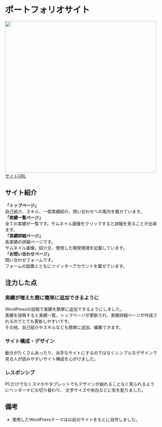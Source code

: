 # ポートフォリオサイト
<img src="https://user-images.githubusercontent.com/66525257/98961461-ed0f2d80-2548-11eb-8e67-c1b5c8c83244.png" width="500px">  
<a href="https://ichigo-portfolio.com/">サイトURL</a>

## サイト紹介
**「トップページ」**  
自己紹介、スキル、一部実績紹介、問い合わせへの案内を載せています。  
**「実績一覧ページ」**  
全ての実績が一覧です。サムネイル画像をクリックすると詳細を見ることが出来ます。  
**「実績詳細ページ」**  
各実績の詳細ページです。  
サムネイル画像、紹介文、使用した開発環境を記載しています。  
**「お問い合わせページ」**  
問い合わせフォームです。  
フォームの設置とともにツイッターアカウントを載せています。  
## 注力した点
### 実績が増えた際に簡単に追加できるように

WordPressの投稿で実績を簡単に追加できるようにしました。  
実績を投稿すると実績一覧、トップページが更新され、実績詳細ページが作成されるのでとても更新しやすいです。  
その他、自己紹介やスキルなども簡単に追加、編集できます。  
### サイト構成・デザイン

動きがたくさんあったり、派手なサイトにするのではなくシンプルなデザインで見る人が読みやすいサイト構成を心がけました。  
### レスポンシブ

PCだけでなくスマホやタブレットでもデザインが崩れることなく見られるようにヘッダーナビの切り替わり、
文字サイズや余白などに気を配りました。
## 備考
- 使用したWordPressテーマは以前のサイトをもとに自作しました。
